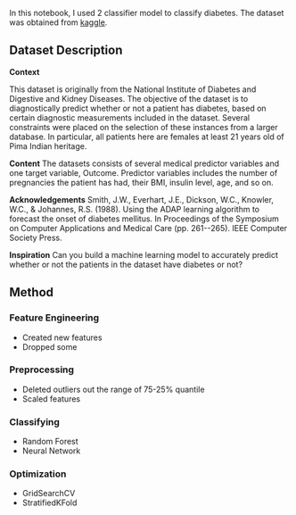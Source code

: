 In this notebook, I used 2 classifier model to classify diabetes. The dataset was obtained from [kaggle](https://www.kaggle.com/uciml/pima-indians-diabetes-database).


## Dataset Description

**Context**

This dataset is originally from the National Institute of Diabetes and Digestive and Kidney Diseases. The objective of the dataset is to diagnostically predict whether or not a patient has diabetes, based on certain diagnostic measurements included in the dataset. Several constraints were placed on the selection of these instances from a larger database. In particular, all patients here are females at least 21 years old of Pima Indian heritage.


**Content**
The datasets consists of several medical predictor variables and one target variable, Outcome. Predictor variables includes the number of pregnancies the patient has had, their BMI, insulin level, age, and so on.


**Acknowledgements**
Smith, J.W., Everhart, J.E., Dickson, W.C., Knowler, W.C., & Johannes, R.S. (1988). Using the ADAP learning algorithm to forecast the onset of diabetes mellitus. In Proceedings of the Symposium on Computer Applications and Medical Care (pp. 261--265). IEEE Computer Society Press.

**Inspiration**
Can you build a machine learning model to accurately predict whether or not the patients in the dataset have diabetes or not?


## Method

### Feature Engineering

- Created new features
- Dropped some

### Preprocessing

- Deleted outliers out the range of 75-25% quantile
- Scaled features

### Classifying

- Random Forest
- Neural Network

### Optimization

- GridSearchCV
- StratifiedKFold
